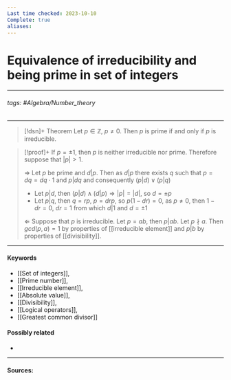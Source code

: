 ```yaml
---
Last time checked: 2023-10-10
Complete: true
aliases:
---
```

# Equivalence of irreducibility and being prime in set of integers
***
###### tags: #Algebra/Number_theory 
***
>[!dsn]+ Theorem
>Let $p\in\mathbb{Z}$, $p\ne0$. Then $p$ is prime if and only if $p$ is irreducible.

>[!proof]+
>If $p=\pm1$, then $p$ is neither irreducible nor prime. Therefore suppose that $|p|>1$.
>
>$\Rightarrow$
>Let $p$ be prime and $d|p$. Then as $d|p$ there exists $q$ such that $p=dq=dq\cdot 1$ and $p|dq$ and consequently $(p|d)\lor(p|q)$
>- Let $p|d$, then $(p|d)\land(d|p)\Rightarrow |p|=|d|$, so $d=\pm p$
>- Let $p|q$, then $q=rp$, $p=drp$, so $p(1-dr)=0$, as $p\ne0$, then $1-dr=0$, $dr=1$ from which $d|1$ and $d=\pm1$
>
>$\Leftarrow$
>Suppose that $p$ is irreducible. Let $p=ab$, then $p|ab$. Let $p\nmid a$. Then $gcd(p,a)=1$ by properties of [[irreducible element]] and $p|b$ by properties of [[divisibility]].

***
#### Keywords
- [[Set of integers]],
- [[Prime number]],
- [[Irreducible element]],
- [[Absolute value]],
- [[Divisibility]],
- [[Logical operators]],
- [[Greatest common divisor]]
#### Possibly related
- 
***
#### Sources: